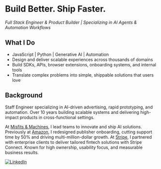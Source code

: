 # Build Better. Ship Faster.

_Full Stack Engineer & Product Builder | Specializing in AI Agents & Automation Workflows_

## What I Do 
- JavaScript | Python | Generative AI | Automation
- Design and deliver scalable experiences across thousands of domains  
- Build SDKs, APIs, browser extensions, onboarding systems, and internal tools  
- Translate complex problems into simple, shippable solutions that users love

## Background
Staff Engineer specializing in AI-driven advertising, rapid prototyping, and automation. Over 10 years building scalable systems and delivering high-impact products in cross-functional settings.

At [Misfits & Machines](https://misfitsandmachines.com), I lead teams to innovate and ship AI solutions. Previously at [Amazon](https://amazon.com), I redesigned publisher onboarding, cutting support time by 50% and driving multi-million-dollar growth. At [Stripe](https://stripe.com), I partnered with enterprise clients to deliver tailored fintech solutions with Stripe Connect. Known for high ownership, usability focus, and measurable business results.

[![LinkedIn](https://custom-icon-badges.demolab.com/badge/LinkedIn-0A66C2?logo=linkedin-white&logoColor=fff)](https://www.linkedin.com/in/jcottam/)
